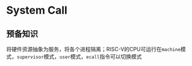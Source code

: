 # System Call

## 预备知识

将硬件资源抽象为服务，将各个进程隔离；RISC-V的CPU可运行在`machine`模式，`supervisor`模式，`user`模式，`ecall`指令可以切换模式